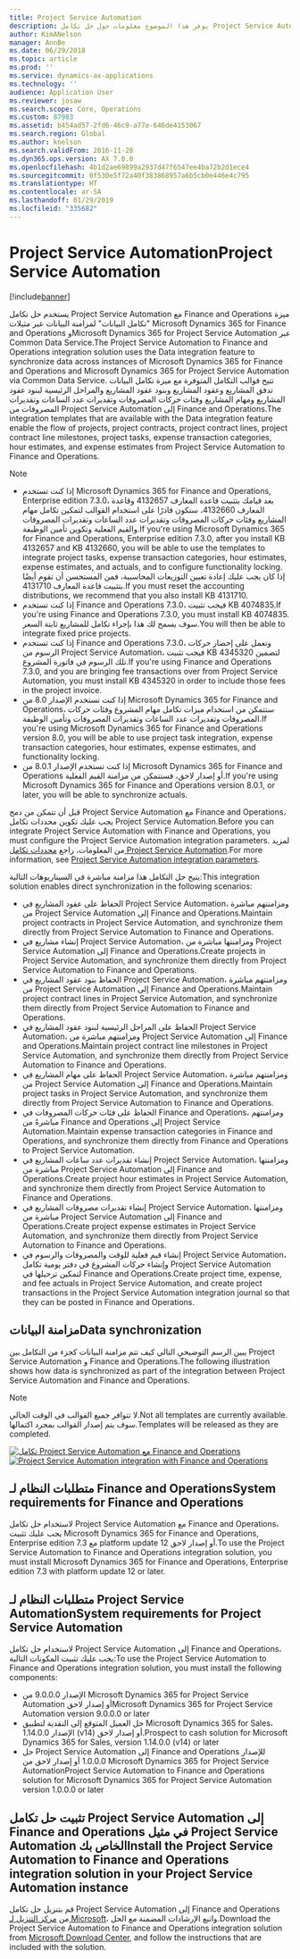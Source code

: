 ```yaml
---
title: Project Service Automation
description: يوفر هذا الموضوع معلومات حول حل تكامل Project Service Automation إلى Finance and Operations. يستخدم حل التكامل هذا ميزة "تكامل البيانات" لمزامنة البيانات عبر مثيلات Microsoft Dynamics 365 for Finance and Operations وMicrosoft Dynamics 365 for Project Service Automation عبر Common Data Service.
author: KimANelson
manager: AnnBe
ms.date: 06/29/2018
ms.topic: article
ms.prod: ''
ms.service: dynamics-ax-applications
ms.technology: ''
audience: Application User
ms.reviewer: josaw
ms.search.scope: Core, Operations
ms.custom: 87983
ms.assetid: b454ad57-2fd6-46c9-a77e-646de4153067
ms.search.region: Global
ms.author: knelson
ms.search.validFrom: 2016-11-28
ms.dyn365.ops.version: AX 7.0.0
ms.openlocfilehash: 4b1d2ae69899a2937d47f6547ee4ba72b2d1ece4
ms.sourcegitcommit: 0f530e5f72a40f383868957a6b5cb0e446e4c795
ms.translationtype: HT
ms.contentlocale: ar-SA
ms.lasthandoff: 01/29/2019
ms.locfileid: "335682"
---
```

# <a name="project-service-automation"></a><span data-ttu-id="4e3fe-104">Project Service Automation</span><span class="sxs-lookup"><span data-stu-id="4e3fe-104">Project Service Automation</span></span>

[!include[banner](../includes/banner.md)]

<span data-ttu-id="4e3fe-105">يستخدم حل تكامل Project Service Automation مع Finance and Operations ميزة "تكامل البيانات" لمزامنة البيانات عبر مثيلات Microsoft Dynamics 365 for Finance and Operations وMicrosoft Dynamics 365 for Project Service Automation عبر Common Data Service.</span><span class="sxs-lookup"><span data-stu-id="4e3fe-105">The Project Service Automation to Finance and Operations integration solution uses the Data integration feature to synchronize data across instances of Microsoft Dynamics 365 for Finance and Operations and Microsoft Dynamics 365 for Project Service Automation via Common Data Service.</span></span> <span data-ttu-id="4e3fe-106">تتيح قوالب التكامل المتوفرة مع ميزة تكامل البيانات تدفق المشاريع وعقود المشاريع وبنود عقود المشاريع والمراحل الرئيسية لبنود عقود المشاريع ومهام المشاريع وفئات حركات المصروفات وتقديرات عدد الساعات وتقديرات المصروفات من Project Service Automation إلى Finance and Operations.</span><span class="sxs-lookup"><span data-stu-id="4e3fe-106">The integration templates that are available with the Data integration feature enable the flow of projects, project contracts, project contract lines, project contract line milestones, project tasks, expense transaction categories, hour estimates, and expense estimates from Project Service Automation to Finance and Operations.</span></span>

> [!NOTE]
> - <span data-ttu-id="4e3fe-107">إذا كنت تستخدم Microsoft Dynamics 365 for Finance and Operations, Enterprise edition 7.3.0، بعد قيامك بتثبيت قاعدة المعارف 4132657 وقاعدة المعارف 4132660، ستكون قادرًا على استخدام القوالب لتمكين تكامل مهام المشاريع وفئات حركات المصروفات وتقديرات عدد الساعات وتقديرات المصروفات والقيم الفعلية وتكوين تأمين الوظيفة.</span><span class="sxs-lookup"><span data-stu-id="4e3fe-107">If you're using Microsoft Dynamics 365 for Finance and Operations, Enterprise edition 7.3.0, after you install KB 4132657 and KB 4132660, you will be able to use the templates to integrate project tasks, expense transaction categories, hour estimates, expense estimates, and actuals, and to configure functionality locking.</span></span> <span data-ttu-id="4e3fe-108">إذا كان يجب عليك إعادة تعيين التوزيعات المحاسبية، فمن المستحسن أن تقوم أيضًا بتثبيت قاعدة المعارف 4131710.</span><span class="sxs-lookup"><span data-stu-id="4e3fe-108">If you must reset the accounting distributions, we recommend that you also install KB 4131710.</span></span>
> - <span data-ttu-id="4e3fe-109">إذا كنت تستخدم Finance and Operations 7.3.0، فيجب تثبيت KB 4074835.</span><span class="sxs-lookup"><span data-stu-id="4e3fe-109">If you're using Finance and Operations 7.3.0, you must install KB 4074835.</span></span> <span data-ttu-id="4e3fe-110">سوف يسمح لك هذا بإجراء تكامل للمشاريع ثابتة السعر.</span><span class="sxs-lookup"><span data-stu-id="4e3fe-110">You will then be able to integrate fixed price projects.</span></span>
> - <span data-ttu-id="4e3fe-111">إذا كنت تستخدم Finance and Operations 7.3.0، وتعمل على إحضار حركات الرسوم من Project Service Automation، فيجب تثبيت KB 4345320 لتضمين تلك الرسوم في فاتورة المشروع.</span><span class="sxs-lookup"><span data-stu-id="4e3fe-111">If you're using Finance and Operations 7.3.0, and you are bringing fee transactions over from Project Service Automation, you must install KB 4345320 in order to include those fees in the project invoice.</span></span>
> - <span data-ttu-id="4e3fe-112">إذا كنت تستخدم الإصدار 8.0 من Microsoft Dynamics 365 for Finance and Operations، ستتمكن من استخدام ميزات تكامل مهام المشروع وفئات حركات المصروفات وتقديرات عدد الساعات وتقديرات المصروفات وتأمين الوظيفة.</span><span class="sxs-lookup"><span data-stu-id="4e3fe-112">If you're using Microsoft Dynamics 365 for Finance and Operations version 8.0, you will be able to use project task integration, expense transaction categories, hour estimates, expense estimates, and functionality locking.</span></span>
> - <span data-ttu-id="4e3fe-113">إذا كنت تستخدم الإصدار 8.0.1 من Microsoft Dynamics 365 for Finance and Operations أو إصدار لاحق، فستتمكن من مزامنة القيم الفعلية.</span><span class="sxs-lookup"><span data-stu-id="4e3fe-113">If you're using Microsoft Dynamics 365 for Finance and Operations version 8.0.1, or later, you will be able to synchronize actuals.</span></span>

<span data-ttu-id="4e3fe-114">قبل أن تتمكن من دمج Project Service Automation مع Finance and Operations، يجب عليك تكوين محددات تكامل Project Service Automation.</span><span class="sxs-lookup"><span data-stu-id="4e3fe-114">Before you can integrate Project Service Automation with Finance and Operations, you must configure the Project Service Automation integration parameters.</span></span> <span data-ttu-id="4e3fe-115">لمزيد من المعلومات، راجع [محددات تكامل Project Service Automation](PSA-parameters.md).</span><span class="sxs-lookup"><span data-stu-id="4e3fe-115">For more information, see [Project Service Automation integration parameters](PSA-parameters.md).</span></span>

<span data-ttu-id="4e3fe-116">يتيح حل التكامل هذا مزامنة مباشرة في السيناريوهات التالية:</span><span class="sxs-lookup"><span data-stu-id="4e3fe-116">This integration solution enables direct synchronization in the following scenarios:</span></span>

- <span data-ttu-id="4e3fe-117">الحفاظ على عقود المشاريع في Project Service Automation، ومزامنتهم مباشرة من Project Service Automation إلى Finance and Operations.</span><span class="sxs-lookup"><span data-stu-id="4e3fe-117">Maintain project contracts in Project Service Automation, and synchronize them directly from Project Service Automation to Finance and Operations.</span></span>
- <span data-ttu-id="4e3fe-118">إنشاء مشاريع في Project Service Automation، ومزامنتها مباشرة من Project Service Automation إلى Finance and Operations.</span><span class="sxs-lookup"><span data-stu-id="4e3fe-118">Create projects in Project Service Automation, and synchronize them directly from Project Service Automation to Finance and Operations.</span></span>
- <span data-ttu-id="4e3fe-119">الحفاظ بنود عقود المشاريع في Project Service Automation، ومزامنتهم مباشرة من Project Service Automation إلى Finance and Operations.</span><span class="sxs-lookup"><span data-stu-id="4e3fe-119">Maintain project contract lines in Project Service Automation, and synchronize them directly from Project Service Automation to Finance and Operations.</span></span>
- <span data-ttu-id="4e3fe-120">الحفاظ على المراحل الرئيسية لبنود عقود المشاريع في Project Service Automation، ومزامنتهم مباشرة من Project Service Automation إلى Finance and Operations.</span><span class="sxs-lookup"><span data-stu-id="4e3fe-120">Maintain project contract line milestones in Project Service Automation, and synchronize them directly from Project Service Automation to Finance and Operations.</span></span>
- <span data-ttu-id="4e3fe-121">الحفاظ على مهام المشاريع في Project Service Automation، ومزامنتهم مباشرة من Project Service Automation إلى Finance and Operations.</span><span class="sxs-lookup"><span data-stu-id="4e3fe-121">Maintain project tasks in Project Service Automation, and synchronize them directly from Project Service Automation to Finance and Operations.</span></span>
- <span data-ttu-id="4e3fe-122">الحفاظ على فئات حركات المصروفات في Finance and Operations، ومزامنتهم مباشرةً من Finance and Operations إلى Project Service Automation.</span><span class="sxs-lookup"><span data-stu-id="4e3fe-122">Maintain expense transaction categories in Finance and Operations, and synchronize them directly from Finance and Operations to Project Service Automation.</span></span>
- <span data-ttu-id="4e3fe-123">إنشاء تقديرات عدد ساعات المشاريع في Project Service Automation، ومزامنتها مباشرة من Project Service Automation إلى Finance and Operations.</span><span class="sxs-lookup"><span data-stu-id="4e3fe-123">Create project hour estimates in Project Service Automation, and synchronize them directly from Project Service Automation to Finance and Operations.</span></span>
- <span data-ttu-id="4e3fe-124">إنشاء تقديرات مصروفات المشاريع في Project Service Automation، ومزامنتها مباشرة من Project Service Automation إلى Finance and Operations.</span><span class="sxs-lookup"><span data-stu-id="4e3fe-124">Create project expense estimates in Project Service Automation, and synchronize them directly from Project Service Automation to Finance and Operations.</span></span>
- <span data-ttu-id="4e3fe-125">إنشاء قيم فعلية للوقت والمصروفات والرسوم في Project Service Automation، وإنشاء حركات المشروع في دفتر يومية تكامل Project Service Automation لتمكين ترحيلها في Finance and Operations.</span><span class="sxs-lookup"><span data-stu-id="4e3fe-125">Create project time, expense, and fee actuals in Project Service Automation, and create project transactions in the Project Service Automation integration journal so that they can be posted in Finance and Operations.</span></span>

## <a name="data-synchronization"></a><span data-ttu-id="4e3fe-126">مزامنة البيانات</span><span class="sxs-lookup"><span data-stu-id="4e3fe-126">Data synchronization</span></span>

<span data-ttu-id="4e3fe-127">يبين الرسم التوضيحي التالي كيف تتم مزامنة البيانات كجزء من التكامل بين Project Service Automation و Finance and Operations.</span><span class="sxs-lookup"><span data-stu-id="4e3fe-127">The following illustration shows how data is synchronized as part of the integration between Project Service Automation and Finance and Operations.</span></span>

> [!NOTE]
> <span data-ttu-id="4e3fe-128">لا تتوافر جميع القوالب في الوقت الحالي.</span><span class="sxs-lookup"><span data-stu-id="4e3fe-128">Not all templates are currently available.</span></span> <span data-ttu-id="4e3fe-129">سوف يتم إصدار القوالب بمجرد اكتمالها.</span><span class="sxs-lookup"><span data-stu-id="4e3fe-129">Templates will be released as they are completed.</span></span>

<span data-ttu-id="4e3fe-130">[![تكامل Project Service Automation مع Finance and Operations](./media/PSA-integration.png)](./media/PSA-integration.png)</span><span class="sxs-lookup"><span data-stu-id="4e3fe-130">[![Project Service Automation integration with Finance and Operations](./media/PSA-integration.png)](./media/PSA-integration.png)</span></span>

## <a name="system-requirements-for-finance-and-operations"></a><span data-ttu-id="4e3fe-131">متطلبات النظام لـ Finance and Operations</span><span class="sxs-lookup"><span data-stu-id="4e3fe-131">System requirements for Finance and Operations</span></span>

<span data-ttu-id="4e3fe-132">لاستخدام حل تكامل Project Service Automation مع Finance and Operations، يجب عليك تثبيت Microsoft Dynamics 365 for Finance and Operations, Enterprise edition 7.3 مع platform update 12 أو إصدار لاحق.</span><span class="sxs-lookup"><span data-stu-id="4e3fe-132">To use the Project Service Automation to Finance and Operations integration solution, you must install Microsoft Dynamics 365 for Finance and Operations, Enterprise edition 7.3 with platform update 12 or later.</span></span>

## <a name="system-requirements-for-project-service-automation"></a><span data-ttu-id="4e3fe-133">متطلبات النظام لـ Project Service Automation</span><span class="sxs-lookup"><span data-stu-id="4e3fe-133">System requirements for Project Service Automation</span></span>

<span data-ttu-id="4e3fe-134">لاستخدام حل تكامل Project Service Automation إلى Finance and Operations، يجب عليك تثبيت المكونات التالية:</span><span class="sxs-lookup"><span data-stu-id="4e3fe-134">To use the Project Service Automation to Finance and Operations integration solution, you must install the following components:</span></span>

- <span data-ttu-id="4e3fe-135">الإصدار 9.0.0.0 من Microsoft Dynamics 365 for Project Service Automation أو إصدار لاحق</span><span class="sxs-lookup"><span data-stu-id="4e3fe-135">Microsoft Dynamics 365 for Project Service Automation version 9.0.0.0 or later</span></span>
- <span data-ttu-id="4e3fe-136">حل العميل المتوقع إلى النقدية لتطبيق Microsoft Dynamics 365 for Sales، الإصدار 1.14.0.0 (v14) أو إصدار لاحق.</span><span class="sxs-lookup"><span data-stu-id="4e3fe-136">Prospect to cash solution for Microsoft Dynamics 365 for Sales, version 1.14.0.0 (v14) or later</span></span>
- <span data-ttu-id="4e3fe-137">حل Project Service Automation إلى Finance and Operations للإصدار 1.0.0.0 أو إصدار لاحق من Microsoft Dynamics 365 for Project Service Automation</span><span class="sxs-lookup"><span data-stu-id="4e3fe-137">Project Service Automation to Finance and Operations solution for Microsoft Dynamics 365 for Project Service Automation version 1.0.0.0 or later</span></span>

## <a name="install-the-project-service-automation-to-finance-and-operations-integration-solution-in-your-project-service-automation-instance"></a><span data-ttu-id="4e3fe-138">تثبيت حل تكامل Project Service Automation إلى Finance and Operations في مثيل Project Service Automation الخاص بك</span><span class="sxs-lookup"><span data-stu-id="4e3fe-138">Install the Project Service Automation to Finance and Operations integration solution in your Project Service Automation instance</span></span>

<span data-ttu-id="4e3fe-139">قم بتنزيل حل تكامل Project Service Automation إلى Finance and Operations من [مركز التنزيل لـ Microsoft](https://www.microsoft.com/en-us/download/details.aspx?id=57016)، واتبع الإرشادات المضمنة مع الحل.</span><span class="sxs-lookup"><span data-stu-id="4e3fe-139">Download the Project Service Automation to Finance and Operations integration solution from [Microsoft Download Center](https://www.microsoft.com/en-us/download/details.aspx?id=57016), and follow the instructions that are included with the solution.</span></span>
